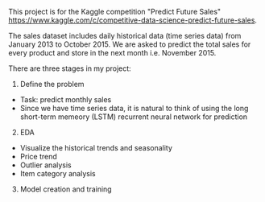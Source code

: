 This project is for the Kaggle competition "Predict Future Sales"  https://www.kaggle.com/c/competitive-data-science-predict-future-sales. 

The sales dataset includes daily historical data (time series data) from January 2013 to October 2015. We are asked to predict the total sales for every product and store 
in the next month i.e. November 2015. 

There are three stages in my project: 
1. Define the problem
- Task: predict monthly sales 
- Since we have time series data, it is natural to think of using the long short-term memeory (LSTM) recurrent neural network for prediction

2. EDA
- Visualize the historical trends and seasonality 
- Price trend
- Outlier analysis
- Item category analysis

3. Model creation and training

 

